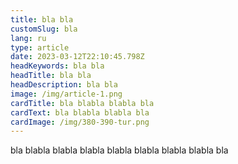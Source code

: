 ```yaml
---
title: bla bla
customSlug: bla
lang: ru
type: article
date: 2023-03-12T22:10:45.798Z
headKeywords: bla bla
headTitle: bla bla
headDescription: bla bla
image: /img/article-1.png
cardTitle: bla blabla blabla bla
cardText: bla blabla blabla bla
cardImage: /img/380-390-tur.png
---
```

bla blabla blabla blabla blabla blabla blabla blabla bla